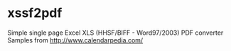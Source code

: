 xssf2pdf
========

Simple single page Excel XLS (HHSF/BIFF - Word97/2003) PDF converter
Samples from http://www.calendarpedia.com/
